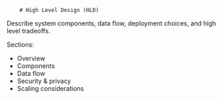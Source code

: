         # High Level Design (HLD)

Describe system components, data flow, deployment choices, and high level tradeoffs.

Sections:
- Overview
- Components
- Data flow
- Security & privacy
- Scaling considerations
